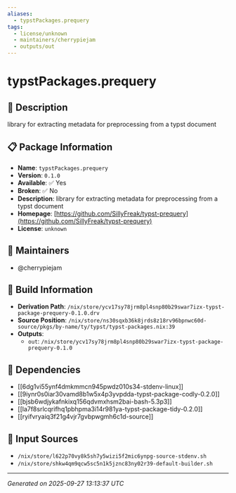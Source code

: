 ```yaml
---
aliases:
  - typstPackages.prequery
tags:
  - license/unknown
  - maintainers/cherrypiejam
  - outputs/out
---
```


# typstPackages.prequery

## 📝 Description

library for extracting metadata for preprocessing from a typst document

## 📋 Package Information

- **Name**: `typstPackages.prequery`
- **Version**: `0.1.0`
- **Available**: ✅ Yes
- **Broken**: ✅ No
- **Description**: library for extracting metadata for preprocessing from a typst document
- **Homepage**: [https://github.com/SillyFreak/typst-prequery](https://github.com/SillyFreak/typst-prequery)
- **License**: `unknown`
## 👥 Maintainers

- @cherrypiejam


## 🔧 Build Information

- **Derivation Path**: `/nix/store/ycv17sy78jrm8pl4snp80b29swar7izx-typst-package-prequery-0.1.0.drv`
- **Source Position**: `/nix/store/ns30sqxb36k8jrds8z18rv96bpnwc60d-source/pkgs/by-name/ty/typst/typst-packages.nix:39`
- **Outputs**:
  - `out`:  `/nix/store/ycv17sy78jrm8pl4snp80b29swar7izx-typst-package-prequery-0.1.0`

## 🔗 Dependencies

- [[6dg1vi55ynf4dmkmmcn945pwdz010s34-stdenv-linux]]
- [[9iynr0s0iar30vamd8b1w5x4p3yvpdda-typst-package-codly-0.2.0]]
- [[bjsb6wdjykafnkixq156qdvmxhsm2bai-bash-5.3p3]]
- [[la7f8srlcqrifhq1pbhpma3i14r981ya-typst-package-tidy-0.2.0]]
- [[ryifvryaiq3f21g4vjr7gvbpwgmh6c1d-source]]

## 📁 Input Sources

- `/nix/store/l622p70vy8k5sh7y5wizi5f2mic6ynpg-source-stdenv.sh`
- `/nix/store/shkw4qm9qcw5sc5n1k5jznc83ny02r39-default-builder.sh`

---
*Generated on 2025-09-27 13:13:37 UTC*
